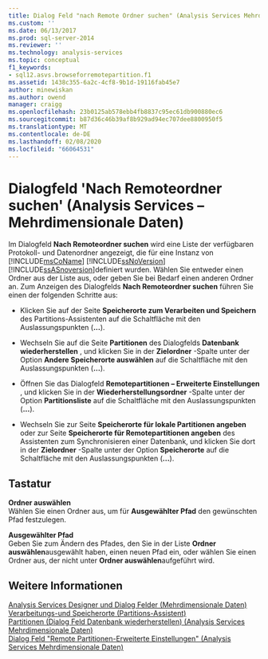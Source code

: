 ```yaml
---
title: Dialog Feld "nach Remote Ordner suchen" (Analysis Services Mehrdimensionale Daten) | Microsoft-Dokumentation
ms.custom: ''
ms.date: 06/13/2017
ms.prod: sql-server-2014
ms.reviewer: ''
ms.technology: analysis-services
ms.topic: conceptual
f1_keywords:
- sql12.asvs.browseforremotepartition.f1
ms.assetid: 1438c355-6a2c-4cf8-9b1d-19116fab45e7
author: minewiskan
ms.author: owend
manager: craigg
ms.openlocfilehash: 23b0125ab578ebb4fb8837c95ec61db900880ec6
ms.sourcegitcommit: b87d36c46b39af8b929ad94ec707dee8800950f5
ms.translationtype: MT
ms.contentlocale: de-DE
ms.lasthandoff: 02/08/2020
ms.locfileid: "66064531"
---
```

# <a name="browse-for-remote-folder-dialog-box-analysis-services---multidimensional-data"></a>Dialogfeld 'Nach Remoteordner suchen' (Analysis Services – Mehrdimensionale Daten)
  Im Dialogfeld **Nach Remoteordner suchen** wird eine Liste der verfügbaren Protokoll- und Datenordner angezeigt, die für eine Instanz von [!INCLUDE[msCoName](../includes/msconame-md.md)] [!INCLUDE[ssNoVersion](../includes/ssnoversion-md.md)] [!INCLUDE[ssASnoversion](../includes/ssasnoversion-md.md)]definiert wurden. Wählen Sie entweder einen Ordner aus der Liste aus, oder geben Sie bei Bedarf einen anderen Ordner an. Zum Anzeigen des Dialogfelds **Nach Remoteordner suchen** führen Sie einen der folgenden Schritte aus:  
  
-   Klicken Sie auf der Seite **Speicherorte zum Verarbeiten und Speichern** des Partitions-Assistenten auf die Schaltfläche mit den Auslassungspunkten (**...**).  
  
-   Wechseln Sie auf die Seite **Partitionen** des Dialogfelds **Datenbank wiederherstellen** , und klicken Sie in der **Zielordner** -Spalte unter der Option **Andere Speicherorte auswählen** auf die Schaltfläche mit den Auslassungspunkten (**...**).  
  
-   Öffnen Sie das Dialogfeld **Remotepartitionen – Erweiterte Einstellungen** , und klicken Sie in der **Wiederherstellungsordner** -Spalte unter der Option **Partitionsliste** auf die Schaltfläche mit den Auslassungspunkten (**...**).  
  
-   Wechseln Sie zur Seite **Speicherorte für lokale Partitionen angeben** oder zur Seite **Speicherorte für Remotepartitionen angeben** des Assistenten zum Synchronisieren einer Datenbank, und klicken Sie dort in der **Zielordner** -Spalte unter der Option **Speicherorte** auf die Schaltfläche mit den Auslassungspunkten (**...**).  
  
## <a name="options"></a>Tastatur  
 **Ordner auswählen**  
 Wählen Sie einen Ordner aus, um für **Ausgewählter Pfad** den gewünschten Pfad festzulegen.  
  
 **Ausgewählter Pfad**  
 Geben Sie zum Ändern des Pfades, den Sie in der Liste **Ordner auswählen**ausgewählt haben, einen neuen Pfad ein, oder wählen Sie einen Ordner aus, der nicht unter **Ordner auswählen**aufgeführt wird.  
  
## <a name="see-also"></a>Weitere Informationen  
 [Analysis Services Designer und Dialog Felder &#40;Mehrdimensionale Daten&#41;](analysis-services-designers-and-dialog-boxes-multidimensional-data.md)   
 [Verarbeitungs-und Speicherorte &#40;Partitions-Assistent&#41;](processing-and-storage-locations-partition-wizard.md)   
 [Partitionen &#40;Dialog Feld Datenbank wiederherstellen&#41; &#40;Analysis Services Mehrdimensionale Daten&#41;](partitions-restore-database-dialog-box-analysis-services-multidimensional-data.md)   
 [Dialog Feld "Remote Partitionen-Erweiterte Einstellungen" &#40;Analysis Services Mehrdimensionale Daten&#41;](remote-partitions-advanced-settings-dialog-analysis-services-multidimensional-data.md)  
  
  
